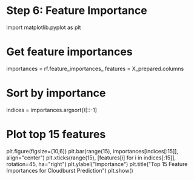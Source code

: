 # Step 6: Feature Importance

import matplotlib.pyplot as plt

# Get feature importances
importances = rf.feature_importances_
features = X_prepared.columns

# Sort by importance
indices = importances.argsort()[::-1]

# Plot top 15 features
plt.figure(figsize=(10,6))
plt.bar(range(15), importances[indices[:15]], align="center")
plt.xticks(range(15), [features[i] for i in indices[:15]], rotation=45, ha="right")
plt.ylabel("Importance")
plt.title("Top 15 Feature Importances for Cloudburst Prediction")
plt.show()
